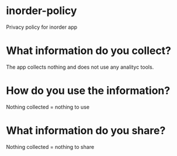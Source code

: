 # inorder-policy
Privacy policy for inorder app

# What information do you collect?
The app collects nothing and does not use any analityc tools.

# How do you use the information?
Nothing collected = nothing to use

# What information do you share?
Nothing collected = nothing to share
